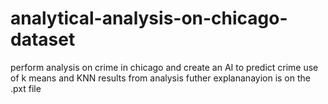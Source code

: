 # analytical-analysis-on-chicago-dataset
perform analysis on crime in chicago and create an AI to predict crime
use of k means and KNN 
results from analysis
futher explananayion is on the .pxt file
